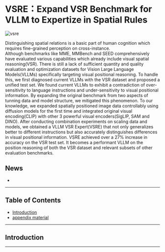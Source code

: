 # VSRE：Expand VSR Benchmark for VLLM to Expertize in Spatial Rules
![vsre](https://github.com/user-attachments/assets/bc065667-c97c-4691-aae7-586c4decc42d)

Distinguishing spatial relations is a basic part of human cognition which requires fine-grained perception on cross-instance.  
Although benchmarks like MME, MMBench and SEED  comprehensively have evaluated various capabilities which already include visual spatial reasoning(VSR).
There is still a lack of sufficient quantity and quality evaluation and optimization datasets for Vision Large Language Models(VLLMs) specifically targeting visual positional reasoning. 
To handle this, we first diagnosed current VLLMs with the VSR dataset and proposed a unified test set.
We found current VLLMs to exhibit a contradiction of over-sensitivity to language instructions and under-sensitivity to visual positional information.
By expanding the original benchmark from two aspects of tunning data and model structure, we mitigated this phenomenon. 
To our knowledge, we expanded spatially positioned image data controllably using diffusion models for the first time and integrated original visual encoding(CLIP) with other 3 powerful visual encoders(SigLIP, SAM and DINO).
After conducting combination experiments on scaling data and models, we obtained a VLLM VSR Expert(VSRE) that not only generalizes better to different instructions but also accurately distinguishes differences in visual positional information. 
VSRE achieved over a 27\% increase in accuracy on the VSR test set. 
It becomes a performant VLLM on the position reasoning of both the VSR dataset and relevant subsets of other evaluation benchmarks. 


## News
- 



---

## Table of Contents

- [Introduction](#introduction)
- [appendix material](https://github.com/user-attachments/files/18237160/appendix.pdf)



---

## Introduction


---


